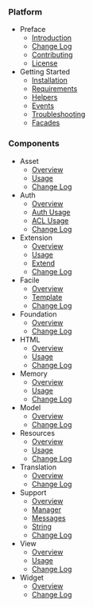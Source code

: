 ### Platform
- Preface
  - [Introduction](/docs/2.0)
  - [Change Log](/docs/2.0/changes)
  - [Contributing](/docs/2.0/contributing)
  - [License](/docs/2.0/license)
- Getting Started
  - [Installation](/docs/2.0/installation)
  - [Requirements](/docs/2.0/installation#requirement)
  - [Helpers](/docs/2.0/helpers)
  - [Events](/docs/2.0/events)
  - [Troubleshooting](/docs/2.0/troubleshoot)
  - [Facades](/docs/2.0/facades)

### Components
- Asset
  - [Overview](/docs/2.0/components/asset)
  - [Usage](/docs/2.0/components/asset/usage)
  - [Change Log](/docs/2.0/components/asset/changes)
- Auth
  - [Overview](/docs/2.0/components/auth)
  - [Auth Usage](/docs/2.0/components/auth/usage)
  - [ACL Usage](/docs/2.0/components/auth/rbac)
  - [Change Log](/docs/2.0/components/auth/changes)
- Extension
  - [Overview](/docs/2.0/components/extension)
  - [Usage](/docs/2.0/components/extension/usage)
  - [Extend](/docs/2.0/components/extension/extend)
  - [Change Log](/docs/2.0/components/extension/changes)
- Facile
  - [Overview](/docs/2.0/components/facile)
  - [Template](/docs/2.0/components/facile/templating)
  - [Change Log](/docs/2.0/components/facile/changes)
- Foundation
  - [Overview](/docs/2.0/components/foundation)
  - [Change Log](/docs/2.0/components/foundation/changes)
- HTML
  - [Overview](/docs/2.0/components/html)
  - [Usage](/docs/2.0/components/html/usage)
  - [Change Log](/docs/2.0/components/html/changes)
- Memory
  - [Overview](/docs/2.0/components/memory)
  - [Usage](/docs/2.0/components/memory/usage)
  - [Change Log](/docs/2.0/components/memory/changes)
- Model
  - [Overview](/docs/2.0/components/model)
  - [Change Log](/docs/2.0/components/model/changes)
- Resources
  - [Overview](/docs/2.0/components/resources)
  - [Usage](/docs/2.0/components/resources/usage)
  - [Change Log](/docs/2.0/components/resources/changes)
- Translation
  - [Overview](/docs/2.0/components/translation)
  - [Change Log](/docs/2.0/components/translation/changes)
- Support
  - [Overview](/docs/2.0/components/support)
  - [Manager](/docs/2.0/components/support/manager)
  - [Messages](/docs/2.0/components/support/messages)
  - [String](/docs/2.0/components/support/str)
  - [Change Log](/docs/2.0/components/support/changes)
- View
  - [Overview](/docs/2.0/components/view)
  - [Usage](/docs/2.0/components/view/usage)
  - [Change Log](/docs/2.0/components/view/changes)
- Widget
  - [Overview](/docs/2.0/components/widget)
  - [Change Log](/docs/2.0/components/widget/changes)
